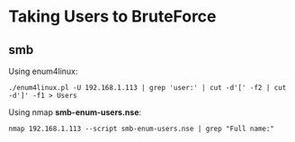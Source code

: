 # Taking Users to BruteForce

## smb

Using enum4linux:
 
`./enum4linux.pl -U 192.168.1.113 | grep 'user:' | cut -d'[' -f2 | cut -d']' -f1 > Users`

Using nmap **smb-enum-users.nse**:

`nmap 192.168.1.113 --script smb-enum-users.nse | grep "Full name:"`
